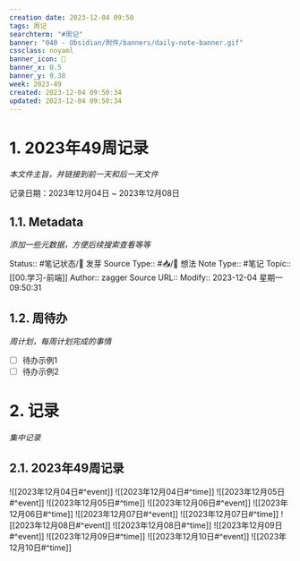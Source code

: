 ```yaml
---
creation date: 2023-12-04 09:50
tags: 周记
searchterm: "#周记"
banner: "040 - Obsidian/附件/banners/daily-note-banner.gif"
cssclass: noyaml
banner_icon: 💌
banner_x: 0.5
banner_y: 0.38
week: 2023-49
created: 2023-12-04 09:50:34
updated: 2023-12-04 09:50:34
---
```


# 1. 2023年49周记录

_本文件主旨，并链接到前一天和后一天文件_

记录日期：2023年12月04日 ~ 2023年12月08日

## 1.1. Metadata

_添加一些元数据，方便后续搜索查看等等_

Status:: #笔记状态/🌱 发芽
Source Type:: #📥/💭 想法 
Note Type:: #笔记
Topic:: [[00.学习-前端]]
Author:: zagger
Source URL::
Modify:: 2023-12-04 星期一 09:50:31

## 1.2. 周待办

_周计划，每周计划完成的事情_

- [ ] 待办示例1
- [ ] 待办示例2

# 2. 记录

_集中记录_

## 2.1. 2023年49周记录
![[2023年12月04日#^event]] 
![[2023年12月04日#^time]] 
![[2023年12月05日#^event]] 
![[2023年12月05日#^time]] 
![[2023年12月06日#^event]] 
![[2023年12月06日#^time]] 
![[2023年12月07日#^event]] 
![[2023年12月07日#^time]] 
![[2023年12月08日#^event]] 
![[2023年12月08日#^time]] 
![[2023年12月09日#^event]] 
![[2023年12月09日#^time]] 
![[2023年12月10日#^event]] 
![[2023年12月10日#^time]] 


